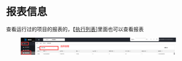 # 报表信息



查看运行过的项目的报表的，【[执行列表](zhi-hang-lie-biao.md)]里面也可以查看报表

<figure><img src="../../.gitbook/assets/image (78).png" alt=""><figcaption></figcaption></figure>
